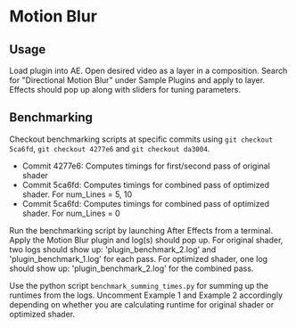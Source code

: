 # Motion Blur  

## Usage 
Load plugin into AE. Open desired video as a layer in a composition. Search for "Directional Motion Blur" under Sample Plugins and apply to layer. Effects should pop up along with sliders for tuning parameters.  

## Benchmarking 

Checkout benchmarking scripts at specific commits using `git checkout 5ca6fd`, `git checkout 4277e6` and `git checkout da3004`. 

- Commit 4277e6: Computes timings for first/second pass of original shader 
- Commit 5ca6fd: Computes timings for combined pass of optimized shader. For num_Lines = 5, 10 
- Commit 5ca6fd: Computes timings for combined pass of optimized shader. For num_Lines = 0

Run the benchmarking script by launching After Effects from a terminal. Apply the Motion Blur plugin and log(s) should pop up. 
For original shader, two logs should show up: 'plugin_benchmark_2.log' and 'plugin_benchmark_1.log' for each pass. 
For optimized shader, one log should show up: 'plugin_benchmark_2.log' for the combined pass. 

Use the python script `benchmark_summing_times.py` for summing up the runtimes from the logs. Uncomment Example 1 and Example 2 accordingly depending on whether you are calculating runtime for original shader or optimized shader. 



